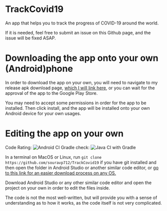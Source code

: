 # TrackCovid19
An app that helps you to track the progress of COVID-19 around the world.

If it is needed, feel free to submit an issue on this Github page, and the issue will be fixed ASAP.

# Downloading the app onto your own (Android)phone

In order to download the app on your own, you will need to navigate to my release apk download page, [which I will link here](https://github.com/souravp712/TrackCovid19/releases/download/v1.1/TrackCovid19.apk), or you can wait for the approval of the app to the Google Play Store.

You may need to accept some permissions in order for the app to be installed. Then click install, and the app will be installed onto your own Android device for your own usages.

# Editing the app on your own

Code Rating: ![Android CI](https://github.com/souravp712/TrackCovid19/workflows/Android%20CI/badge.svg) 
Gradle check: ![Java CI with Gradle](https://github.com/souravp712/TrackCovid19/workflows/Java%20CI%20with%20Gradle/badge.svg?branch=master)

In a terminal on MacOS or Linux, run ```git clone https://github.com/souravp712/TrackCovid19``` if you have git installed and then open the folder in Android Studio or another similar code editor, or [go to this link for an easier download process on any OS.](https://github.com/souravp712/TrackCovid19/archive/master.zip)

Download Android Studio or any other similar code editor and open the project on your own in order to edit the files inside.

The code is not the most well-written, but will provide you with a sense of understanding as to how it works, as the code itself is not very complicated.

